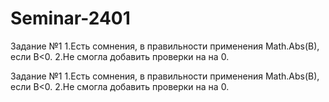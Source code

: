 # Seminar-2401

Задание №1
1.Есть сомнения, в правильности применения Math.Abs(B), если B<0.
2.Не смогла добавить проверки на на 0.

Задание №1
1.Есть сомнения, в правильности применения Math.Abs(B), если B<0.
2.Не смогла добавить проверки на на 0.